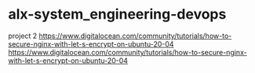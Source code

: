 # alx-system_engineering-devops
project 2
https://www.digitalocean.com/community/tutorials/how-to-secure-nginx-with-let-s-encrypt-on-ubuntu-20-04
https://www.digitalocean.com/community/tutorials/how-to-secure-nginx-with-let-s-encrypt-on-ubuntu-20-04
